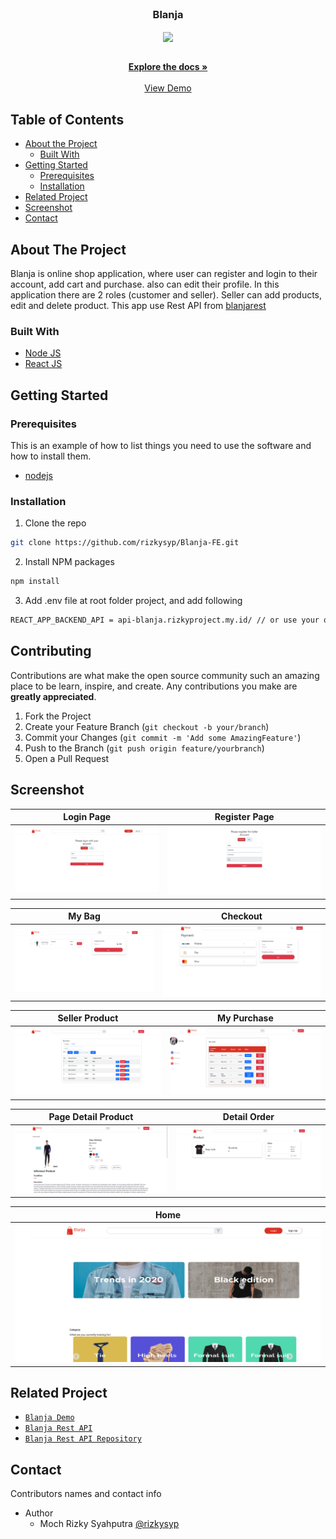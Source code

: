 <br />
<p align="center">

  <h3 align="center">Blanja</h3>
  <p align="center">
    <image align="center" width="200" src='./screenshot/logo.png' />
  </p>

  <p align="center">
    <br />
    <a href="https://github.com/rizkysyp/Blanja-FE.git"><strong>Explore the docs »</strong></a>
    <br />
    <br />
    <a href="https://blanja.rizkyproject.my.id/">View Demo</a>
  </p>
</p>



<!-- TABLE OF CONTENTS -->
## Table of Contents

* [About the Project](#about-the-project)
  * [Built With](#built-with)
* [Getting Started](#getting-started)
  * [Prerequisites](#prerequisites)
  * [Installation](#installation)
* [Related Project](#related-project)
* [Screenshot](#screenshot)
* [Contact](#contact)



<!-- ABOUT THE PROJECT -->
## About The Project


Blanja is online shop application, where user can register and login to their account, add cart and purchase. also can edit their profile. In this application there are 2 roles (customer and seller). Seller can add products, edit and delete product. This app use Rest API from [blanjarest](https://blanja-restapi.herokuapp.com/)

### Built With

* [Node JS](https://nodejs.org/en/docs/)
* [React JS](https://reactjs.org/)



<!-- GETTING STARTED -->
## Getting Started

### Prerequisites

This is an example of how to list things you need to use the software and how to install them.

* [nodejs](https://nodejs.org/en/download/)

### Installation

1. Clone the repo
```sh
git clone https://github.com/rizkysyp/Blanja-FE.git
```
2. Install NPM packages
```sh
npm install
```
3. Add .env file at root folder project, and add following
```sh
REACT_APP_BACKEND_API = api-blanja.rizkyproject.my.id/ // or use your own

```

<!-- CONTRIBUTING -->
## Contributing

Contributions are what make the open source community such an amazing place to be learn, inspire, and create. Any contributions you make are **greatly appreciated**.

1. Fork the Project
2. Create your Feature Branch (`git checkout -b your/branch`)
3. Commit your Changes (`git commit -m 'Add some AmazingFeature'`)
4. Push to the Branch (`git push origin feature/yourbranch`)
5. Open a Pull Request

<!-- SCREENSHOT -->
## Screenshot
| Login Page | Register Page |
| ------------- | ------------- |
| ![login](/screenshot/login.png?raw=true " ") | ![register](/screenshot/register.png?raw=true " ") |

| My Bag | Checkout |
| ------------- | ------------- |
| ![chat](/screenshot/mybag.png?raw=true " ") | ![edit](/screenshot/payment.png?raw=true " ") |

| Seller Product | My Purchase |
| ------------- | ------------- |
| ![seller](/screenshot/myproduct.png?raw=true " ") | ![receiver](/screenshot/myorder.png?raw=true " ") |

| Page Detail Product | Detail Order |
| ------------- | ------------- |
| ![profile](/screenshot/detailproduct.png?raw=true " ") | ![detailorder](/screenshot/detailorder.png?raw=true " ") |

| Home |
| ------------- |
| ![home](/screenshot/home.png?raw=true " ") |

<!-- RELATED PROJECT -->
## Related Project
* [`Blanja Demo`](https://blanja.rizkyproject.my.id/)
* [`Blanja Rest API`](https://api-blanja.rizkyproject.my.id/)
* [`Blanja Rest API Repository`](https://github.com/rizkysyp/hireapp-be.git)


<!-- CONTACT -->
## Contact

Contributors names and contact info

* Author
  * Moch Rizky Syahputra [@rizkysyp](https://github.com/rizkysyp)
